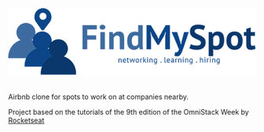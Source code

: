 <h1 align="center">

![](logo/find-my-spot-full-small.png)

</h1>

Airbnb clone for spots to work on at companies nearby.

Project based on the tutorials of the 9th edition of the OmniStack Week by [Rocketseat](https://rocketseat.com.br)
